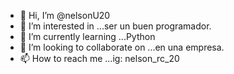 - 👋 Hi, I’m @nelsonU20
- 👀 I’m interested in ...ser un buen programador. 
- 🌱 I’m currently learning ...Python
- 💞️ I’m looking to collaborate on ...en una empresa. 
- 📫 How to reach me ...ig: nelson_rc_20 

<!---
nelsonU20/nelsonU20 is a ✨ special ✨ repository because its `README.md` (this file) appears on your GitHub profile.
You can click the Preview link to take a look at your changes.
--->
